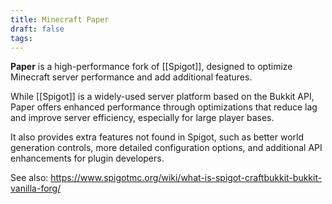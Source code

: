 ```yaml
---
title: Minecraft Paper
draft: false
tags:
---
```

 **Paper** is a high-performance fork of [[Spigot]], designed to optimize Minecraft server performance and add additional features. 
 
 While [[Spigot]] is a widely-used server platform based on the Bukkit API, Paper offers enhanced performance through optimizations that reduce lag and improve server efficiency, especially for large player bases. 
 
 It also provides extra features not found in Spigot, such as better world generation controls, more detailed configuration options, and additional API enhancements for plugin developers. 


See also: https://www.spigotmc.org/wiki/what-is-spigot-craftbukkit-bukkit-vanilla-forg/